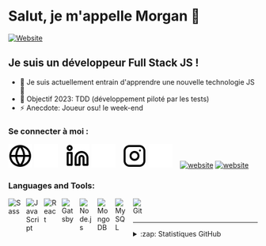 # Salut, je m'appelle Morgan 👋

[![Website](https://img.shields.io/website?label=https://wobinit.vercel.app&style=for-the-badge&url=https://wobinit.vercel.app)](https://wobinit.vercel.app)

## Je suis un développeur Full Stack JS !

- 🌱 Je suis actuellement entrain d'apprendre une nouvelle technologie JS 🤣
- 🥅 Objectif 2023: TDD (développement piloté par les tests)
- ⚡ Anecdote: Joueur osu! le week-end

### Se connecter à moi :

[![website](./img/globe-light.svg)](https://wobinit.vercel.app#gh-light-mode-only)
[![website](./img/globe-dark.svg)](https://wobinit.vercel.app#gh-dark-mode-only)
&nbsp;&nbsp;
[![website](./img/linkedin-light.svg)](https://linkedin.com/in/morgan-scholz-272b41243#gh-light-mode-only)
[![website](./img/linkedin-dark.svg)](https://linkedin.com/in/morgan-scholz-272b41243#gh-dark-mode-only)
&nbsp;&nbsp;
[![website](./img/instagram-light.svg)](https://instagram.com/mscholz.dev#gh-light-mode-only)
[![website](./img/instagram-dark.svg)](https://instagram.com/mscholz.dev#gh-dark-mode-only)
&nbsp;&nbsp;
[![website](./img/npm-light.svg)](https://www.npmjs.com/~mscholz.dev#gh-light-mode-only)
[![website](./img/npm-dark.svg)](https://www.npmjs.com/~mscholz.dev#gh-dark-mode-only)

### Languages and Tools:

[<img align="left" alt="Sass" width="26px" src="https://cdn.jsdelivr.net/gh/devicons/devicon/icons/sass/sass-original.svg" style="padding-right:10px;" />][cssplaylist]
[<img align="left" alt="JavaScript" width="26px" src="https://cdn.jsdelivr.net/gh/devicons/devicon/icons/javascript/javascript-original.svg" style="padding-right:10px;" />][jsplaylist]
[<img align="left" alt="React" width="26px" src="https://cdn.jsdelivr.net/gh/devicons/devicon/icons/react/react-original.svg" style="padding-right:10px;" />][reactplaylist]
[<img align="left" alt="Gatsby" width="26px" src="https://cdn.jsdelivr.net/gh/devicons/devicon/icons/gatsby/gatsby-original.svg" style="padding-right:10px;" />][webdevplaylist]
[<img align="left" alt="Node.js" width="26px" src="https://cdn.jsdelivr.net/gh/devicons/devicon/icons/nodejs/nodejs-original.svg" style="padding-right:10px;" />][webdevplaylist]
[<img align="left" alt="MongoDB" width="26px" src="https://cdn.jsdelivr.net/gh/devicons/devicon/icons/mongodb/mongodb-original.svg" style="padding-right:10px;" />][webdevplaylist]
[<img align="left" alt="MySQL" width="26px" src="https://cdn.jsdelivr.net/gh/devicons/devicon/icons/mysql/mysql-original.svg" style="padding-right:10px;" />][webdevplaylist]
[<img align="left" alt="Git" width="26px" src="https://cdn.jsdelivr.net/gh/devicons/devicon/icons/git/git-original.svg" style="padding-right:10px;" />][webdevplaylist]

<br />
<br />

---

<details>
  <summary>:zap: Statistiques GitHub</summary>

  <img align="left" alt="Statistiques GitHub de mscholz.dev" src="https://github-readme-stats.vercel.app/api?username=mscholz-dev&show_icons=true&hide_border=false&theme=github_dark&count_private=true&custom_title=Statistiques%20GitHub&hide=prs,issues" />

  <img align="left" alt="Statistiques GitHub de mscholz.dev" src="https://github-readme-stats.vercel.app/api/top-langs?username=mscholz-dev&show_icons=true&hide_border=false&theme=github_dark&count_private=true&custom_title=Statistiques%20GitHub&hide=pug,shell,html,css,ejs,procfile"/>

</details>

[website]: https://codeSTACKr.com
[course]: http://vsCodeHero.com
[twitter]: https://twitter.com/codeSTACKr
[youtube]: https://youtube.com/codeSTACKr
[instagram]: https://instagram.com/codeSTACKr
[linkedin]: https://linkedin.com/in/codeSTACKr
[webdevplaylist]: https://www.youtube.com/playlist?list=PLkwxH9e_vrAJ0WbEsFA9W3I1W-g_BTsbt
[jsplaylist]: https://www.youtube.com/playlist?list=PLkwxH9e_vrALRJKu7wfXby3MKeflhTu6B
[cssplaylist]: https://www.youtube.com/playlist?list=PLkwxH9e_vrALSdvZuEh6gqQdmDoDIoqz4
[reactplaylist]: https://www.youtube.com/playlist?list=PLkwxH9e_vrAK4TdffpxKY3QGyHCpxFcQ0
